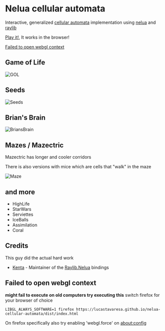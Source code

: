 # Nelua cellular automata

Interactive, generalized [cellular automata](https://en.wikipedia.org/wiki/Cellular_automaton) implementation using [nelua](https://nelua.io/overview/) and [raylib](https://www.raylib.com/)

[Play it!](https://lucastavaresa.github.io/nelua-cellular-automata/dist/index.html), It works in the browser!

[Failed to open webgl context](#failed-to-open-webgl-context)

## Game of Life

![GOL](https://github.com/LucasTavaresA/nelua-cellular-automata/assets/80704612/889cb019-dd2e-466f-929e-d20ce9831319)

## Seeds

![Seeds](https://github.com/LucasTavaresA/nelua-cellular-automata/assets/80704612/5809dbd3-2856-4833-802b-430a99b132a3)

## Brian's Brain

![BriansBrain](https://github.com/LucasTavaresA/nelua-cellular-automata/assets/80704612/ec0dac7c-0826-4b11-bef3-f18c21597d8c)

## Mazes / Mazectric

Mazectric has longer and cooler corridors

There is also versions with mice which are cells that "walk" in the maze

![Maze](https://github.com/LucasTavaresA/nelua-cellular-automata/assets/80704612/52760925-3349-48d9-a340-655979317f91)

## and more

- HighLife
- StarWars
- Serviettes
- IceBalls
- Assimilation
- Coral

## Credits

This guy did the actual hard work

- [Kenta](https://github.com/Its-Kenta) - Maintainer of the [Raylib.Nelua](https://github.com/Its-Kenta/Raylib.nelua) bindings

## Failed to open webgl context

**might fail to execute on old computers try executing this** switch firefox for your browser of choice

`LIBGL_ALWAYS_SOFTWARE=1 firefox https://lucastavaresa.github.io/nelua-cellular-automata/dist/index.html`

On firefox specifically also try enabling 'webgl.force' on [about:config](about:config)
